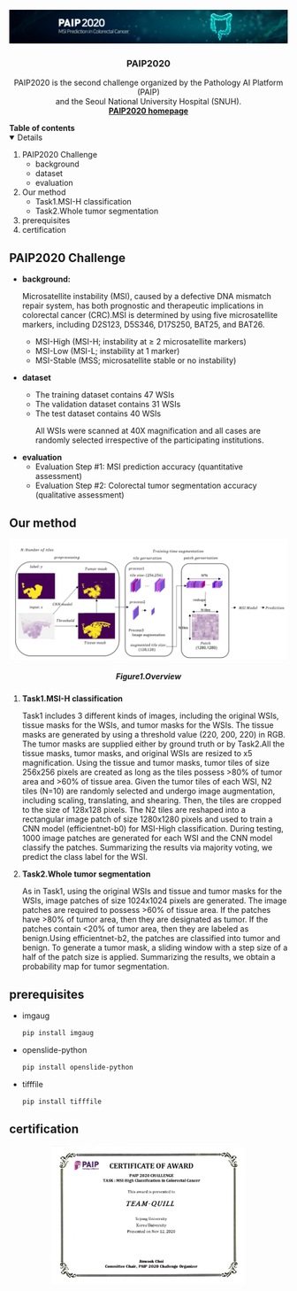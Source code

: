 

<!-- PROJECT LOGO -->
<p align="center">
    <a href="https://paip2020.grand-challenge.org">
        <img src="data/images/logo.jpg" alt="Logo">
    </a>
    <h3 align="center">PAIP2020</h3>
    <p align="center"> 
        PAIP2020 is the second challenge organized by the Pathology AI Platform (PAIP) <br>and the Seoul National University Hospital (SNUH).
    <br>
        <a href="https://paip2020.grand-challenge.org"><strong>PAIP2020 homepage</strong></a>
    </p>      
</p>



<!--Table of Contents--!>

<strong>Table of contents</strong>
<details open="open">
    <ol>
        <li>
            PAIP2020 Challenge
            <ul>
                <li>background</li>
                <li>dataset</li>
                <li>evaluation</li>
            </ul>
        </li>
        <li>
            Our method
            <ul>
                <li>Task1.MSI-H classification</li>
                <li>Task2.Whole tumor segmentation</li>
            </ul>
        </li>
        <li>
            prerequisites
        </li>
         <li>
            certification
        </li>
    </ol>
</details>



<!--PAIP2020 challenge-->
## PAIP2020 Challenge

<ul>
    <li>
        <strong>background:</strong>
        <p>Microsatellite instability (MSI), caused by a defective DNA mismatch repair system, has both prognostic and therapeutic implications in colorectal cancer (CRC).MSI is determined by using five microsatellite markers, including D2S123, D5S346, D17S250, BAT25, and BAT26.
        <ul>
            <li>MSI-High (MSI-H; instability at ≥ 2 microsatellite markers)</li>
            <li>MSI-Low (MSI-L; instability at 1 marker)</li>
            <li>MSI-Stable (MSS; microsatellite stable or no instability)</li></ul>
        </p>
    </li>
    <li>
        <strong>dataset</strong></li>
        <p>
           <ul>
                <li>The training dataset contains 47 WSIs</li>
                <li>The validation dataset contains 31 WSIs</li> 
                <li>The test dataset contains 40 WSIs</li>
                <p>
                    All WSIs were scanned at 40X magnification and all cases are randomly selected irrespective of the participating institutions.
                </p>
           </ul>
        </p>
    <li>
        <strong>evaluation</strong>
        <ul>
            <li>Evaluation Step #1: MSI prediction accuracy (quantitative assessment)</li>
            <li>Evaluation Step #2: Colorectal tumor segmentation accuracy (qualitative assessment)</li>
        </ul>
    </li>
 

</ul>


<!-- ABOUT THE PROJECT -->
## Our method
<p align="center">
    <img src="data/images/overview.PNG" alt="overview">
    <h5 align="center">Figure1.Overview</h5>
</p>
<ol>
    <li><strong>Task1.MSI-H classification</strong>
        <p>
             Task1 includes 3 different kinds of images, including the original WSIs, tissue masks for the WSIs, and tumor masks for the WSIs. The tissue masks are generated by using a threshold value (220, 200, 220) in RGB. The tumor masks are supplied either by ground truth or by Task2.All the tissue masks, tumor masks, and original WSIs are resized to x5 magnification. Using the tissue and tumor masks, tumor tiles of size 256x256 pixels are created as long as the tiles possess >80% of tumor area and >60% of tissue area. Given the tumor tiles of each WSI, N2 tiles (N=10) are randomly selected and undergo image augmentation, including scaling, translating, and shearing. Then, the tiles are cropped to the size of 128x128 pixels. The N2 tiles are reshaped into a rectangular image patch of size 1280x1280 pixels and used to train a CNN model (efficientnet-b0) for MSI-High classification. During testing, 1000 image patches are generated for each WSI and the CNN model classify the patches. Summarizing the results via majority voting, we predict the class label for the WSI. 
        </p>
    </li>
   
    
  <li><strong>Task2.Whole tumor segmentation</strong>
    <p>
        As in Task1, using the original WSIs and tissue and tumor masks for the WSIs, image patches of size 1024x1024 pixels are generated. The image patches are required to possess &#62;60&#37; of tissue area. If the patches have >80% of tumor area, then they are designated as tumor. If the patches contain &#60;20% of tumor area, then they are labeled as benign.Using efficientnet-b2, the patches are classified into tumor and benign. To generate a tumor mask, a sliding window with a step size of a half of the patch size is applied. Summarizing the results, we obtain a probability map for tumor segmentation.
    </p>
  </li>
    

</ol>

<!--prerequisites-->
## prerequisites
* imgaug
  ```sh
  pip install imgaug
  ```
* openslide-python
  ```sh
  pip install openslide-python
  ```
* tifffile
  ```sh
  pip install tifffile
  ```


<!--certification-->
## certification
<p align="center">
    <img src="data/images/certicification.PNG" alt="Logo" width="70%" >

</p>


